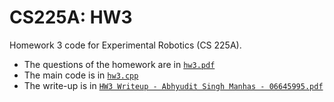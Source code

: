 # CS225A: HW3
Homework 3 code for Experimental Robotics (CS 225A).

* The questions of the homework are in [`hw3.pdf`](hw3.pdf)
* The main code is in [`hw3.cpp`](hw3.cpp)
* The write-up is in [`HW3 Writeup - Abhyudit Singh Manhas - 06645995.pdf`](https://github.com/abhyudit309/CS225A_HW3/blob/main/HW3%20Writeup%20-%20Abhyudit%20Singh%20Manhas%20-%2006645995.pdf)

